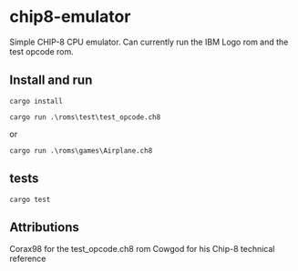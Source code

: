 # chip8-emulator

Simple CHIP-8 CPU emulator. Can currently run the IBM Logo rom and the test opcode rom.

## Install and run

```shell
cargo install
```

```shell
cargo run .\roms\test\test_opcode.ch8
```

or

```shell
cargo run .\roms\games\Airplane.ch8
```

## tests

```shell
cargo test
```

## Attributions

Corax98 for the test_opcode.ch8 rom
Cowgod for his Chip-8 technical reference
